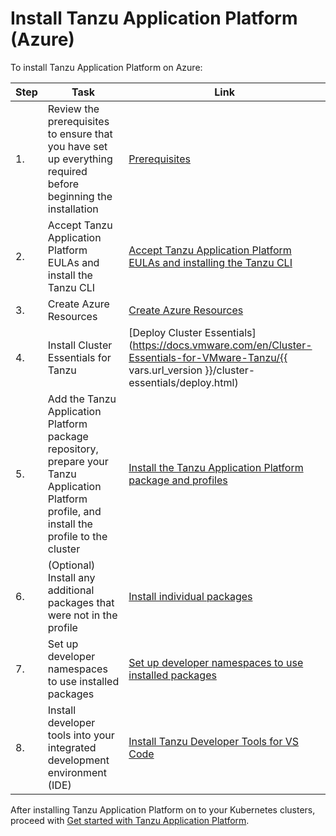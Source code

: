 # Install Tanzu Application Platform (Azure)

To install Tanzu Application Platform on Azure:

|Step|Task|Link|
|----|----|----|
|1.| Review the prerequisites to ensure that you have set up everything required before beginning the installation |[Prerequisites](../prerequisites.hbs.md)|
|2.| Accept Tanzu Application Platform EULAs and install the Tanzu CLI |[Accept Tanzu Application Platform EULAs and installing the Tanzu CLI](../install-tanzu-cli.hbs.md)|
|3.| Create Azure Resources |[Create Azure Resources](resources.hbs.md)|
|4.| Install Cluster Essentials for Tanzu |[Deploy Cluster Essentials](https://docs.vmware.com/en/Cluster-Essentials-for-VMware-Tanzu/{{ vars.url_version }}/cluster-essentials/deploy.html)|
|5.| Add the Tanzu Application Platform package repository, prepare your Tanzu Application Platform profile, and install the profile to the cluster |[Install the Tanzu Application Platform package and profiles](profile.hbs.md)|
|6.| (Optional) Install any additional packages that were not in the profile |[Install individual packages](components.hbs.md)|
|7.| Set up developer namespaces to use installed packages |[Set up developer namespaces to use installed packages](set-up-namespaces.hbs.md)|
|8.| Install developer tools into your integrated development environment (IDE) |[Install Tanzu Developer Tools for VS Code](vscode-install.hbs.md)|

After installing Tanzu Application Platform on to your Kubernetes clusters, proceed with [Get started with Tanzu Application Platform](../getting-started.hbs.md).
